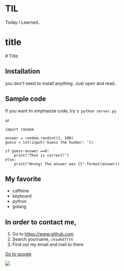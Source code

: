 # TIL
Today I Learned..

<h1>title</h1>
# Title

## Installation

you don't need to install anything.
Just open and read..

## Sample code

If you want tn emphasize code, try `$ python server.py`

or

```
import random

answer = random.randint(1, 100)
guess = int(input('Guess the hunber: '))

if guess-answer ==0:
	print("That is correct!")
else:
	print("Wrong! The answer was {}".format(answer))

```

## My favorite

- caffeine
- keyboard
- python
- golang

## In order to contact me,

1. Go to https://www.github.com
2. Search yourname, `ckswhd7774`
3. Find out my email and mail to there

[Go to google](htps:www.google.com/)

![](  https://github.com/account) 


